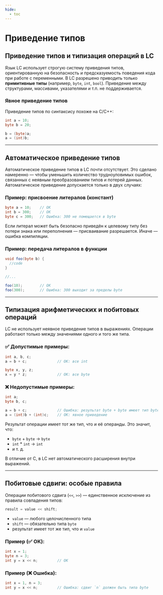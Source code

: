 ```yaml
---
hide:
  - toc
---
```

# Приведение типов

## Приведение типов и типизация операций в LC
Язык LC использует строгую систему приведения типов, ориентированную на безопасность и предсказуемость поведения кода при работе с переменными. В LC разрешено приводить только **примитивные типы** (например, `byte`, `int`, `bool`). Приведение между структурами, массивами, указателями и т.п. не поддерживается.

### Явное приведение типов
Приведение типов по синтаксису похоже на C/C++:
```cs
int a = 10;
byte b = 20;

b = (byte)a;
a = (int)b;
```

---

## Автоматическое приведение типов
Автоматическое приведение типов в LC почти отсутствует. Это сделано намеренно — чтобы уменьшить количество трудноуловимых ошибок, связанных с неявным преобразованием типов и потерей данных. Автоматическое приведение допускается только в двух случаях:  

### Пример: присвоение литералов (констант)
```cs
byte a = 10;    // OK
int b = 300;    // OK
byte c = 300;   // Ошибка: 300 не помещается в byte
```
Если литерал может быть безопасно приведён к целевому типу без потери знака или переполнения — присваивание разрешается. Иначе — ошибка компиляции.

### Пример: передача литералов в функции
```cs
void foo(byte b) {
  //code
}

//...

foo(10);        // OK
foo(300);       // Ошибка: 300 выходит за пределы byte
```

---

## Типизация арифметических и побитовых операций
LC не использует неявное приведение типов в выражениях. Операции работают только между значениями одного и того же типа.  

### ✅ Допустимые примеры:
```cs
int a, b, c;
a = b + c;              // OK: все int

byte x, y, z;
x = y * z;              // OK: все byte
```

### ❌ Недопустимые примеры:
```cs
int a;
byte b, c;

a = b + c;              // Ошибка: результат byte + byte имеет тип byte, а не int
a = (int)b + (int)c;    // OK: явное приведение
```

Результат операции имеет тот же тип, что и её операнды. Это значит, что:  

- `byte` + `byte` → `byte`  
- `int` * `int` → `int`  
- и т. д.

В отличие от C, в LC нет автоматического расширения внутри выражений.

---

## Побитовые сдвиги: особые правила

Операции побитового сдвига (`<<`, `>>`) — единственное исключение из правила совпадения типов:
```cs
result = value << shift;
```  

- `value` — любого целочисленного типа
- `shift` — обязательно типа `byte`
- результат имеет тот же тип, что и `value`

### Пример (✅ OK):
```cs
int x = 1;
byte n = 3;
int y = x << n;         // OK
```

### Пример (❌ Ошибка):
```cs
int x = 1, n = 3;
int y = x << n;         // Ошибка: сдвиг `n` должен быть типа byte
```